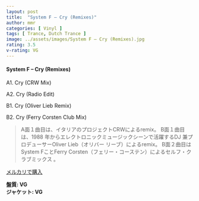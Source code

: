 ```yaml
---
layout: post
title:  "System F – Cry (Remixes)"
author: mmr
categories: [ Vinyl ]
tags: [ Trance, Dutch Trance ]
image: ../assets/images/System F – Cry (Remixes).jpg
rating: 3.5
v-rating: VG
---
```


#### System F – Cry (Remixes)

A1. Cry (CRW Mix)

A2. Cry (Radio Edit)

B1. Cry (Oliver Lieb Remix)

B2. Cry (Ferry Corsten Club Mix)

> A面１曲目は、イタリアのプロジェクトCRWによるremix。
B面１曲目は、1988 年からエレクトロニックミュージックシーンで活躍するDJ 兼プロデューサーOliver Lieb（オリバー リーブ）によるremix。
> B面２曲目はSystem FことFerry Corsten（フェリー・コーステン）によるセルフ・クラブミックス 。

[メルカリで購入](https://jp.mercari.com/item/m13662586330)

<div class="mt-4 mb-4 d-flex align-items-center">
<strong class="mr-1">盤質: VG</strong>
</div>
<div class="mt-4 mb-4 d-flex align-items-center">
<strong class="mr-1">ジャケット: VG</strong>
</div>

